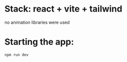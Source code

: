 # Stack: react + vite + tailwind

no animation libraries were used

# Starting the app:

`npm run dev`
